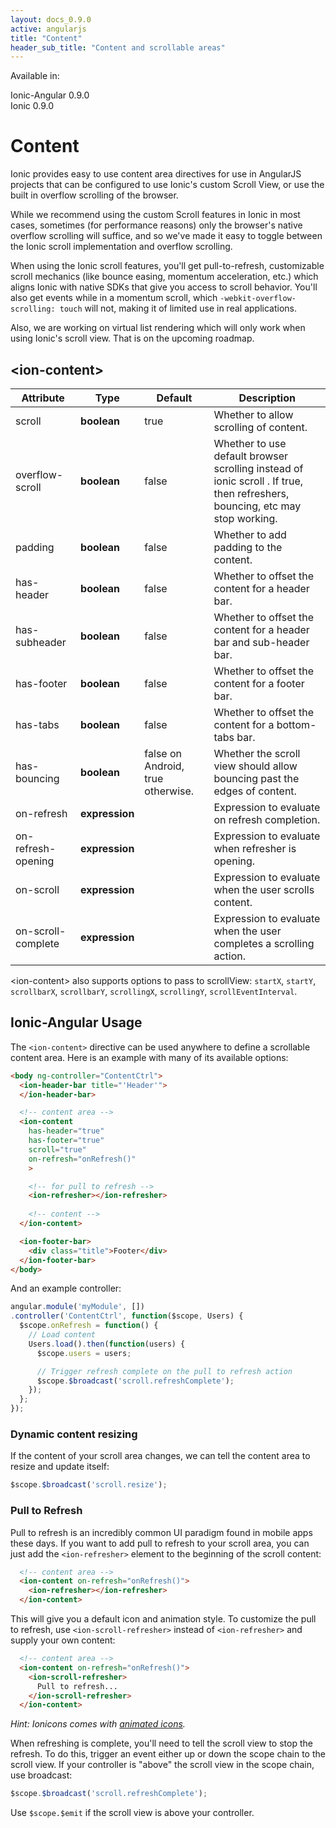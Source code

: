 ```yaml
---
layout: docs_0.9.0
active: angularjs
title: "Content"
header_sub_title: "Content and scrollable areas"
---
```


Available in:
<div class="label label-danger">Ionic-Angular 0.9.0</div>
<div class="label label-primary">Ionic 0.9.0</div>


Content
===

Ionic provides easy to use content area directives for use in AngularJS projects that can be configured to use Ionic's custom Scroll View, or use the built in overflow scrolling of the browser.

While we recommend using the custom Scroll features in Ionic in most cases, sometimes (for performance reasons) only the browser's native overflow scrolling will suffice, and so we've made it easy to toggle between the Ionic scroll implementation and overflow scrolling.

When using the Ionic scroll features, you'll get pull-to-refresh, customizable scroll mechanics (like bounce easing, momentum acceleration, etc.) which aligns Ionic with native SDKs that give you access to scroll behavior. You'll also get events while in a momentum scroll, which `-webkit-overflow-scrolling: touch` will not, making it of limited use in real applications.

Also, we are working on virtual list rendering which will only work when using Ionic's scroll view. That is on the upcoming roadmap.

## \<ion-content\>

<table class="table">
  <thead>
    <tr>
      <th>Attribute</th>
      <th>Type</th>
      <th>Default</th>
      <th>Description</th>
    </tr>
  </thead>
  <tbody>
    <tr>
      <td>scroll</td>
      <td><b>boolean</b></td>
      <td>true</td>
      <td>Whether to allow scrolling of content.</td>
    </tr>
    <tr>
      <td>overflow-scroll</td>
      <td><b>boolean</b></td>
      <td>false</td>
      <td>Whether to use default browser scrolling instead of ionic scroll . If true, then refreshers, bouncing, etc may stop working.</td>
    </tr>
    <tr>
      <td>padding</td>
      <td><b>boolean</b></td>
      <td>false</td>
      <td>Whether to add padding to the content.</td>
    </tr>
    <tr>
      <td>has-header</td>
      <td><b>boolean</b></td>
      <td>false</td>
      <td>Whether to offset the content for a header bar.</td>
    </tr>
    <tr>
      <td>has-subheader</td>
      <td><b>boolean</b></td>
      <td>false</td>
      <td>Whether to offset the content for a header bar and sub-header bar.</td>
    </tr>
    <tr>
      <td>has-footer</td>
      <td><b>boolean</b></td>
      <td>false</td>
      <td>Whether to offset the content for a footer bar.</td>
    </tr>
    <tr>
      <td>has-tabs</td>
      <td><b>boolean</b></td>
      <td>false</td>
      <td>Whether to offset the content for a bottom-tabs bar.</td>
    </tr>
    <tr>
      <td>has-bouncing</td>
      <td><b>boolean</b></td>
      <td>false on Android, true otherwise.</td>
      <td>Whether the scroll view should allow bouncing past the edges of content.</td>
    </tr>
    <tr>
      <td>on-refresh</td>
      <td><b>expression</b></td>
      <td></td>
      <td>Expression to evaluate on refresh completion.</td>
    </tr>
    <tr>
      <td>on-refresh-opening</td>
      <td><b>expression</b></td>
      <td></td>
      <td>Expression to evaluate when refresher is opening.</td>
    </tr>
    <tr>
      <td>on-scroll</td>
      <td><b>expression</b></td>
      <td></td>
      <td>Expression to evaluate when the user scrolls content.</td>
    </tr>
    <tr>
      <td>on-scroll-complete</td>
      <td><b>expression</b></td>
      <td></td>
      <td>Expression to evaluate when the user completes a scrolling action.</td>
    </tr>
  </tbody>
</table>

\<ion-content\> also supports options to pass to scrollView: `startX`, `startY`, `scrollbarX`, `scrollbarY`, `scrollingX`, `scrollingY`, `scrollEventInterval`.

## Ionic-Angular Usage

The `<ion-content>` directive can be used anywhere to define a scrollable content area. Here is an example with many of its available options:

```html
<body ng-controller="ContentCtrl">
  <ion-header-bar title="'Header'">
  </ion-header-bar>

  <!-- content area -->
  <ion-content
    has-header="true"
    has-footer="true"
    scroll="true"
    on-refresh="onRefresh()"
    >

    <!-- for pull to refresh -->
    <ion-refresher></ion-refresher>
    
    <!-- content -->
  </ion-content>

  <ion-footer-bar>
    <div class="title">Footer</div>
  </ion-footer-bar>
</body>
```

And an example controller:

```javascript
angular.module('myModule', [])
.controller('ContentCtrl', function($scope, Users) {
  $scope.onRefresh = function() {
    // Load content
    Users.load().then(function(users) {
      $scope.users = users;

      // Trigger refresh complete on the pull to refresh action
      $scope.$broadcast('scroll.refreshComplete');
    });
  };
});

```

### Dynamic content resizing

If the content of your scroll area changes, we can tell the content area to resize and update itself:

```javascript
$scope.$broadcast('scroll.resize');
```

### Pull to Refresh

Pull to refresh is an incredibly common UI paradigm found in mobile apps these days. If you want to add pull to refresh to your scroll area, you can just add the `<ion-refresher>` element to the beginning of the scroll content:

```html
  <!-- content area -->
  <ion-content on-refresh="onRefresh()">
    <ion-refresher></ion-refresher>
  </ion-content>
```

This will give you a default icon and animation style. To customize the pull to refresh, use `<ion-scroll-refresher>` instead of `<ion-refresher>` and supply your own content:

```html
  <!-- content area -->
  <ion-content on-refresh="onRefresh()">
    <ion-scroll-refresher>
      Pull to refresh...
    </ion-scroll-refresher>
  </ion-content>
```

*Hint: Ionicons comes with [animated icons](http://ionicons.com/animation.html).*

When refreshing is complete, you'll need to tell the scroll view to stop the refresh. To do this, trigger an event either up or down the scope chain to the scroll view. If your controller is "above" the scroll view in the scope chain, use broadcast:

```javascript
$scope.$broadcast('scroll.refreshComplete');
```

Use `$scope.$emit` if the scroll view is above your controller.
